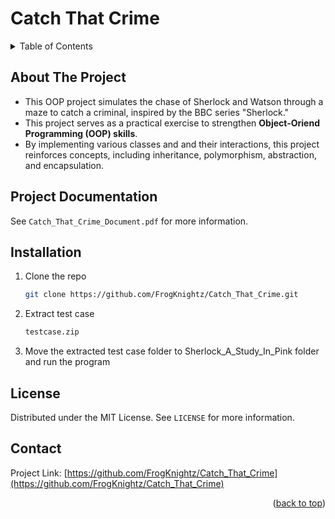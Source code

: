 # Catch That Crime
<!-- TABLE OF CONTENTS -->
<details>
  <summary>Table of Contents</summary>
  <ol>
    <li>
      <a href="#about-the-project">About The Project</a>
    </li>
    <li>
      <a href="#project-documentation">Project Documentation</a>
    </li>
    <li>
      <a href="#installation">Installation</a>
    </li>
    <li>
      <a href="#contact">Contact</a>
    </li>
  </ol>
</details>

## About The Project
- This OOP project simulates the chase of Sherlock and Watson through a maze to catch a criminal, inspired by the BBC series "Sherlock."
- This project serves as a practical exercise to strengthen **Object-Oriend Programming (OOP) skills**.
- By implementing various classes and and their interactions, this project reinforces concepts, including inheritance, polymorphism, abstraction, and encapsulation.

## Project Documentation
See `Catch_That_Crime_Document.pdf` for more information.

## Installation
1. Clone the repo
   ```sh
   git clone https://github.com/FrogKnightz/Catch_That_Crime.git
   ```
2. Extract test case
   ```sh
   testcase.zip
   ```
3. Move the extracted test case folder to Sherlock_A_Study_In_Pink folder and run the program

<!-- LICENSE -->
## License

Distributed under the MIT License. See `LICENSE` for more information.
<!-- Contact -->
## Contact
Project Link: [https://github.com/FrogKnightz/Catch_That_Crime](https://github.com/FrogKnightz/Catch_That_Crime)

<p align="right">(<a href="#readme-top">back to top</a>)</p>

